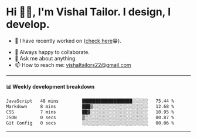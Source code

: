 # Hi 👋🏻, I'm Vishal Tailor. I design, I develop.

- 🔭 I have recently worked on ([check here](https://vishaltailor.com)😁).
<!-- - 🎦 Currently watching: JavaScript: The Hard Parts By Will Sentance. -->
- 👯 Always happy to collaborate.
- 💬 Ask me about anything
- 📫 How to reach me: <a href="mailto:vishaltailors22@gmail.com">vishaltailors22@gmail.com</a>

<hr /> 
<h4>📊 Weekly development breakdown</h4>
<!--START_SECTION:waka-->

```txt
JavaScript   48 mins         ███████████████████░░░░░░   75.44 %
Markdown     8 mins          ███▒░░░░░░░░░░░░░░░░░░░░░   12.68 %
CSS          7 mins          ██▓░░░░░░░░░░░░░░░░░░░░░░   10.95 %
JSON         0 secs          ▒░░░░░░░░░░░░░░░░░░░░░░░░   00.87 %
Git Config   0 secs          ░░░░░░░░░░░░░░░░░░░░░░░░░   00.06 %
```

<!--END_SECTION:waka-->
<hr /> 

<!-- ![](./profile-3d-contrib/profile-green-animate.svg) -->
